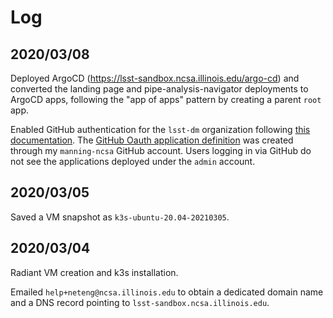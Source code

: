 Log
===========================

2020/03/08
---------------------------

Deployed ArgoCD (https://lsst-sandbox.ncsa.illinois.edu/argo-cd) and converted the landing page and pipe-analysis-navigator deployments to ArgoCD apps, following the "app of apps" pattern by creating a parent `root` app. 

Enabled GitHub authentication for the `lsst-dm` organization following [this documentation](https://argoproj.github.io/argo-cd/operator-manual/user-management/#dex). The [GitHub Oauth application definition](https://github.com/settings/developers) was created through my `manning-ncsa` GitHub account. Users logging in via GitHub do not see the applications deployed under the `admin` account.

2020/03/05
---------------------------

Saved a VM snapshot as `k3s-ubuntu-20.04-20210305`.

2020/03/04
---------------------------

Radiant VM creation and k3s installation.

Emailed `help+neteng@ncsa.illinois.edu` to obtain a dedicated domain name and a DNS record pointing to ``lsst-sandbox.ncsa.illinois.edu``.